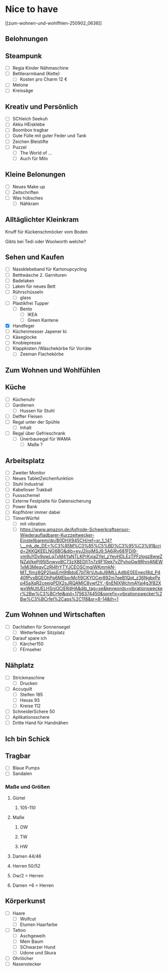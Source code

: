 # Nice to have
[[zum-wohnen-und-wohlfhlen-250902_0636]]

## Belohnungen

## Steampunk
- [ ] Regia Kinder Nähmaschine
- [ ] Bettlerarmband (Kette)
    - [ ] Kosten pro Charm 12 €
- [ ] Melone
- [ ] Kreissäge
## Kreativ und Persönlich
- [ ] SChleich Seekuh
- [ ] Akku HEisklebe
- [ ] Boombox tragbar
- [ ] Gute Fülle mit guter Feder und Tank
- [ ] Zeichen Bleistifte
- [ ] Puzzel
    - [ ] The World of ...
    - [ ] Auch für Milo
## Kleine Belonungen
- [ ] Neues Make up
- [ ] Zeitschriften
- [ ] Was hübsches
    - [ ]  Nähkram

## Alltäglichter Kleinkram

Knuff für Kückenschmöcker vom Boden

Gibts bei Tedi oder Woolworth welche?

## Sehen und Kaufen
- [ ] Nassklebeband für Kartonupcycling
- [ ] Betttwäsche 2. Garnituren
- [ ] Badelaken
- [ ] Laken für neues Bett
- [ ] Rührschüsseln
    - [ ] glass
- [ ] Plastikfrei Tupper
    - [ ] Bento
        - [ ] IKEA
        - [ ] Green Kantene
- [x] Handfeger
- [ ] Küchenmesser Japener kl.
- [ ] Käseglocke
- [ ] Knobiepresse
- [ ] Klappkisten /Wäschekörbe für Vorräte
    - [ ] Zeeman Flachekörbe

## Zum Wohnen und Wohlfühlen

## Küche
- [ ] Küchenuhr
- [ ] Gardienen
    - [ ] Hussen für Stuhl
- [ ] Delfter Fleisen
- [ ] Regal unter der Spühle
    - [ ] Inhalt
- [ ] Regal über Gefrieschrank
    - [ ] Ünerbauregal für WAMA
        - [ ] Maße ?

## Arbeitsplatz
- [ ] Zweiter Monitor
- [ ] Neues TabletZeichenfunktion
- [ ] Stuhl Industrial
- [ ] Kabelloser Trakball
- [ ] Fussschemel
- [ ] Externe Festplatte für Datensicherung
- [ ] Power Bank
- [ ] Kopfhörer immer dabei
- [ ] TiimerWürfel
    - [ ] mit vibration
    - [ ] https://www.amazon.de/Asfrode-Schwerkraftsensor-Wiederaufladbarer-Kurzzeitwecker-Einstellbarem/dp/B0DHX945CH/ref=sr_1_14?\__mk_de_DE=%C3%85M%C3%85%C5%BD%C3%95%C3%91&crid=2KKQKEELNG6BO&dib=eyJ2IjoiMSJ9.5A6jRv681FDl9-vm9uYDv9qwLq7xM4YaNTLKPrKxja2YeI_zYevHDLEzTPFzlggz8wwZNZaVkePj95I5nwvxBC73zXBEDIITn7z9F10ek7vZPvhqGw9RhnjANEW1xMj3MeqyCzRl4frYTYJCEOSCmgjWKmmkN-MT_fImz8QP2ljasErH9tBdoE7bTRrVJtubJ9lMLLAdlbE0EEneo18d_P440fPvxBGEOhPp6MEbxrMcfi9CKYOCer892m7qeB1Qqt_z36NgbxPep45aXqR2ceejqPDX2sJRQAMIC8vwf2Y.-6nENlXWchmAYai4g3f82XwxWAUtUELHSnjOClERdHA&dib_tag=se&keywords=vibrationswecker%2Bw%C3%BCrfel&qid=1756374450&sprefix=vibrationswecker%2Bw%C3%BCrfel%2Caps%2C118&sr=8-14&th=1

## Zum Wohnen und Wirtschaften
- [ ] Dachlatten für Sonnensegel
    - [ ] Wetterfester Sitzplatz
- [ ] Darauf spare ich
    - [ ] Kärcher150
    - [ ] FErnseher
## Nähplatz
- [ ] Strickmaschine
    - [ ] Drucken
- [ ] Accuquilt
    - [ ]  Steifen 185
    - [ ] Hexas 93
    - [ ] Kreise 112
- [ ] SchneiderSchere 50
- [ ]  Aplikationsschere
- [ ] Dritte Hand für Handnähen

## Ich bin Schick

## Tragbar
- [ ] Blaue Pumps
- [ ] Sandalen

### Maße und Größen

1. Gürtel

    1. 105-110

2. Maße

    1. OW

    2. TW

    3. HW

3. Damen 44/46

4. Herren 50/52

5. Ow/2 = Herren

6. Damen +6 = Herren

## Körperkunst
- [ ] Haare
    - [ ] Wolfcut
    - [ ] Elumen Haarfarbe
- [ ] Tattoo
    - [ ] Aschgeweih
    - [ ] Mein Baum
    - [ ] SChwarzer Hund
    - [ ] Udone und Skura
- [ ] Ohrlöcher
- [ ] Nasenstecker